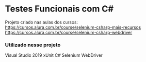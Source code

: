 
# Testes Funcionais com C#
Projeto criado nas aulas dos cursos:
https://cursos.alura.com.br/course/selenium-csharp-mais-recursos  
https://cursos.alura.com.br/course/selenium-csharp-webdriver  

### Utilizado nesse projeto
Visual Studio 2019
xUnit
C#
Selenium WebDriver
